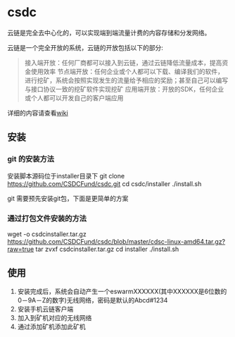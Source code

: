 # csdc

云链是完全去中心化的，可以实现端到端流量计费的内容存储和分发网络。

云链是一个完全开放的系统，云链的开放包括以下的部分:

> 接入端开放：任何厂商都可以接入到云链，通过云链降低流量成本，提高资金使用效率
> 节点端开放：任何企业或个人都可以下载、编译我们的软件，进行挖矿，系统会按照实现发生的流量给予相应的奖励；甚至自己可以编写与接口协议一致的挖矿软件实现挖矿
> 应用端开放：开放的SDK，任何企业或个人都可以开发自己的客户端应用

详细的内容请查看[wiki](https://github.com/CSDCFund/csdc/wiki)


## 安装
### git 的安装方法

安装脚本源码位于installer目录下
git clone https://github.com/CSDCFund/csdc.git
cd csdc/installer
./install.sh

git 需要预先安装git包，下面是更简单的方案

### 通过打包文件安装的方法

wget -o csdcinstaller.tar.gz https://github.com/CSDCFund/csdc/blob/master/cdsc-linux-amd64.tar.gz?raw=true
tar zvxf csdcinstaller.tar.gz
cd installer
./install.sh 

## 使用
1. 安装完成后，系统会自动产生一个eswarmXXXXXX(其中XXXXXX是6位数的0－9A－Z的数字)无线网络，密码是默认的Abcd#1234
2. 安装手机云链客户端
3. 加入到矿机对应的无线网络
4. 通过添加矿机添加此矿机





